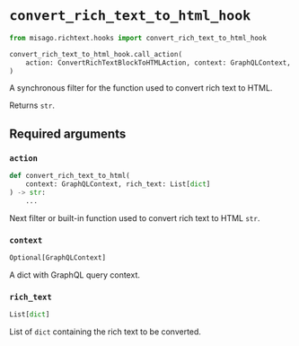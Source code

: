 # `convert_rich_text_to_html_hook`

```python
from misago.richtext.hooks import convert_rich_text_to_html_hook

convert_rich_text_to_html_hook.call_action(
    action: ConvertRichTextBlockToHTMLAction, context: GraphQLContext, rich_text: List[dict]
)
```

A synchronous filter for the function used to convert rich text to HTML.

Returns `str`.


## Required arguments

### `action`

```python
def convert_rich_text_to_html(
    context: GraphQLContext, rich_text: List[dict]
) -> str:
    ...
```

Next filter or built-in function used to convert rich text to HTML `str`.


### `context`

```python
Optional[GraphQLContext]
```

A dict with GraphQL query context.


### `rich_text`

```python
List[dict]
```

List of `dict` containing the rich text to be converted.